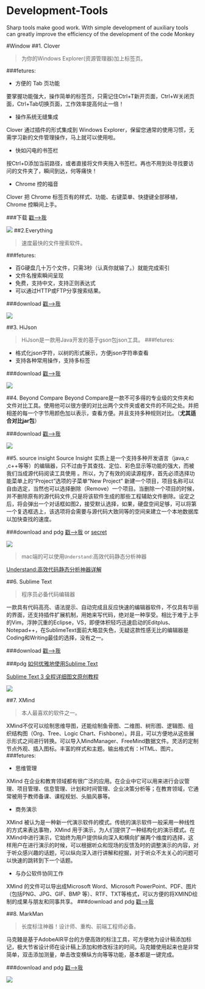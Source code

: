 # Development-Tools
Sharp tools make good work. With simple development of auxiliary tools can greatly improve the efficiency of the development of the code Monkey

#Window
##1. Clover
  >为你的Windows Explorer(资源管理器)加上标签页。

###fetures:

* 方便的 Tab 页功能

要掌握功能强大，操作简单的标签页，只需记住Ctrl+T新开页面，Ctrl+W关闭页面，Ctrl+Tab切换页面，工作效率提高何止一倍！

* 操作系统无缝集成

Clover 通过插件的形式集成到 Windows Explorer，保留您通常的使用习惯，无需学习新的文件管理操作，马上就可以使用啦。

* 快如闪电的书签栏

按Ctrl+D添加当前路径，或者直接将文件夹拖入书签栏。再也不用到处寻找要访问的文件夹了，瞬间到达，何等痛快！

* Chrome 控的福音

Clover 把 Chrome 标签页有的样式、功能、右键菜单、快捷键全部移植，Chrome 控瞬间上手。

###下载
[戳-->我](http://cn.ejie.me/)

![](http://7xj4l6.com1.z0.glb.clouddn.com/1clover.png)
##2.Everything
  >速度最快的文件搜索软件。

###fetures:
* 百G硬盘几十万个文件，只需3秒（认真你就输了。）就能完成索引
* 文件名搜索瞬间呈现
* 免费，支持中文，支持正则表达式
* 可以通过HTTP或FTP分享搜索结果。

###download
[戳-->我](https://www.voidtools.com/)

![](http://7xj4l6.com1.z0.glb.clouddn.com/everything.png)

##3. HiJson
  >HiJson是一款用Java开发的基于gson包json工具。
###fetures:
* 格式化json字符，以树的形式展示，方便json字符串查看
* 支持各种常用操作，支持多标签

###download
[戳-->我](http://download.csdn.net/detail/wei18359100306/7963933)

![](http://7xj4l6.com1.z0.glb.clouddn.com/hijson.png)

##4. Beyond Compare
Beyond Compare是一款不可多得的专业级的文件夹和文件对比工具。使用他可以很方便的对比出两个文件夹或者文件的不同之处。并把相差的每一个字节用颜色加以表示，查看方便。并且支持多种规则对比。（**尤其适合对比jar包**）

###download
[戳-->我](http://www.orsoon.com/soft/4791.html)

![](http://7xj4l6.com1.z0.glb.clouddn.com/Beyond_Compare.jpg)

##5. source insight
Source Insight 实质上是一个支持多种开发语言（java,c ,c++等等）的编辑器，只不过由于其查找、定位、彩色显示等功能的强大，而被我们当成源代码阅读工具使用 。所以，为了有效的阅读源程序，首先必须选择功能菜单上的“Project”选项的子菜单“New Project” 新建一个项目，项目名称可以自由选定，当然也可以选择删除（Remove）一个项目。当删除一个项目的时候，并不删除原有的源代码文件,只是将该软件生成的那些工程辅助文件删除。设定之后，将会弹出一个对话框如图2，接受默认选择，如果，硬盘空间足够，可以将第一个复选框选上，该选项将会需要与源代码大致同等的空间来建立一个本地数据库以加快查找的速度。

###download and pdg
[戳-->我](http://www.cnblogs.com/wangqiguo/p/3713211.html) or [secret](http://www.sourceinsight.com/down35.html)

![](http://7xj4l6.com1.z0.glb.clouddn.com/Source_Insight.jpg)

  >mac端的可以使用`Understand`:高效代码静态分析神器
  
[Understand:高效代码静态分析神器详解](http://www.codemx.cn/2016/04/30/Understand01/)

##6. Sublime Text
  >程序员必备代码编辑器

一款具有代码高亮、语法提示、自动完成且反应快速的编辑器软件，不仅具有华丽的界面，还支持插件扩展机制，用她来写代码，绝对是一种享受。相比于难于上手的Vim，浮肿沉重的Eclipse，VS，即便体积轻巧迅速启动的Editplus、Notepad++，在SublimeText面前大略显失色，无疑这款性感无比的编辑器是Coding和Writing最佳的选择，没有之一。

###download
[戳-->我](https://www.sublimetext.com/)

###pdg
[如何优雅地使用Sublime Text](http://www.jeffjade.com/2015/12/15/2015-04-17-toss-sublime-text/)

[Sublime Text 3 全程详细图文原创教程](http://www.ithao123.cn/content-5150408.html)

![](http://7xj4l6.com1.z0.glb.clouddn.com/Sublime_Text.png)

##7. XMind
  >本人最喜欢的软件之一。
 
XMind不仅可以绘制思维导图，还能绘制鱼骨图、二维图、树形图、逻辑图、组织结构图（Org、Tree、Logic Chart、Fishbone）。并且，可以方便地从这些展示形式之间进行转换。可以导入MindManager、FreeMind数据文件。灵活的定制节点外观、插入图标。丰富的样式和主题。输出格式有：HTML、图片。
###fetures:

* 思维管理

XMind 在企业和教育领域都有很广泛的应用。在企业中它可以用来进行会议管理、项目管理、信息管理、计划和时间管理、企业决策分析等；在教育领域，它通常被用于教师备课、课程规划、头脑风暴等。

* 商务演示

XMind 被认为是一种新一代演示软件的模式。传统的演示软件一般采用一种线性的方式来表达事物，XMind 用于演示，为人们提供了一种结构化的演示模式。在XMind中进行演示，它始终为用户提供纵向深入和横向扩展两个维度的选择，这样用户在进行演示的时候，可以根据听众和现场的反馈及时的调整演示的内容，对于听众感兴趣的话题，可以纵向深入进行讲解和挖掘，对于听众不太关心的问题可以快速的跳转到下一个话题。

* 与办公软件协同工作

XMind 的文件可以导出成Microsoft Word、Microsoft PowerPoint、PDF、图片（包括PNG、JPG、GIF、BMP 等）、RTF、TXT等格式，可以方便的将XMIND绘制的成果与朋友和同事共享。
###download and pdg
[戳-->我](http://www.xmindchina.net/)

##8. MarkMan
  >长度标注神器！设计师、重构、前端工程师必备。

马克鳗是基于AdobeAIR平台的方便高效的标注工具，可方便地为设计稿添加标记，极大节省设计师在设计稿上添加和修改标注的时间。马克鳗使用起来也是非常简单，双击添加测量，单击改变横纵方向等等功能，基本都是一键完成。

###download and pdg
[戳-->我](http://www.getmarkman.com/)

![](http://7xj4l6.com1.z0.glb.clouddn.com/MarkMan.png)

